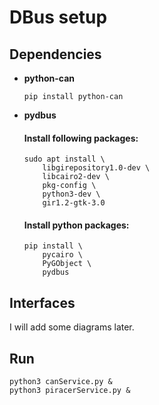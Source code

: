 # DBus setup
## Dependencies
- **python-can**
	```
	pip install python-can
	```
- **pydbus**
	#### Install following packages:
	```
	sudo apt install \
		libgirepository1.0-dev \
		libcairo2-dev \
		pkg-config \
		python3-dev \
		gir1.2-gtk-3.0
	```
	#### Install python packages:
	```
	pip install \
		pycairo \
		PyGObject \
		pydbus
	```
## Interfaces
I will add some diagrams later.

## Run
```
python3 canService.py &
python3 piracerService.py &
```